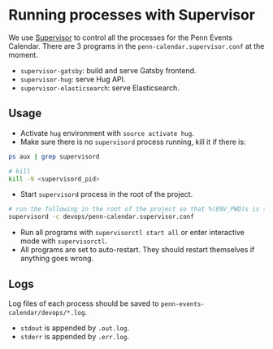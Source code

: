 # Running processes with Supervisor

We use [Supervisor](http://supervisord.org/index.html) to control all the processes for the Penn Events Calendar. There are 3 programs in the `penn-calendar.supervisor.conf` at the moment.

- `supervisor-gatsby`: build and serve Gatsby frontend.
- `supervisor-hug`: serve Hug API.
- `supervisor-elasticsearch`: serve Elasticsearch.


## Usage

- Activate `hug` environment with `source activate hug`.
- Make sure there is no `supervisord` process running, kill it if there is:

```sh
ps aux | grep supervisord

# kill
kill -9 <supervisord_pid>
```

- Start `supervisord` process in the root of the project.

```sh
# run the following in the root of the project so that %(ENV_PWD)s is set to path to root of the project
supervisord -c devops/penn-calendar.supervisor.conf
```

- Run all programs with `supervisorctl start all` or enter interactive mode with `supervisorctl`.
- All programs are set to auto-restart. They should restart themselves if anything goes wrong.


## Logs

Log files of each process should be saved to `penn-events-calendar/devops/*.log`.

- `stdout` is appended by `.out.log`.
- `stderr` is appended by `.err.log`.
